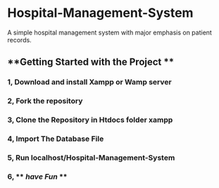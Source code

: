 # Hospital-Management-System
A simple hospital management system with major emphasis on patient records.

## **Getting Started with the Project **

### 1, Download and install Xampp or Wamp  server 

### 2, Fork the repository

### 3, Clone the Repository in Htdocs folder  xampp

### 4, Import The Database File 

### 5, Run localhost/Hospital-Management-System 

### 6, ** _have Fun_ **
